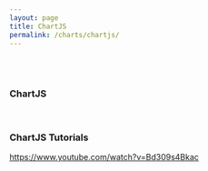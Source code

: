 ```yaml
---
layout: page
title: ChartJS
permalink: /charts/chartjs/
---
```


<br/><br/>

### ChartJS

<br/>

### ChartJS Tutorials

https://www.youtube.com/watch?v=Bd309s4Bkac

